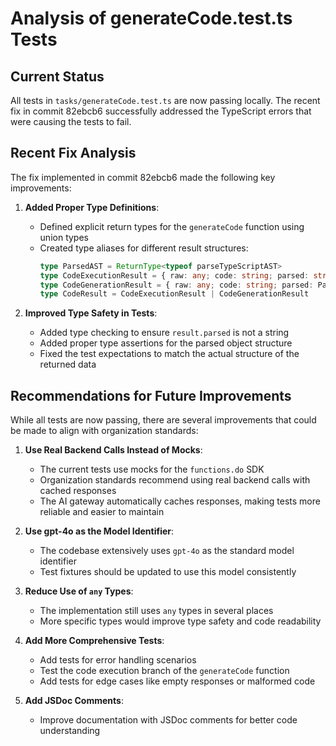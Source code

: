 # Analysis of generateCode.test.ts Tests

## Current Status

All tests in `tasks/generateCode.test.ts` are now passing locally. The recent fix in commit 82ebcb6 successfully addressed the TypeScript errors that were causing the tests to fail.

## Recent Fix Analysis

The fix implemented in commit 82ebcb6 made the following key improvements:

1. **Added Proper Type Definitions**:

   - Defined explicit return types for the `generateCode` function using union types
   - Created type aliases for different result structures:
     ```typescript
     type ParsedAST = ReturnType<typeof parseTypeScriptAST>
     type CodeExecutionResult = { raw: any; code: string; parsed: string | null }
     type CodeGenerationResult = { raw: any; code: string; parsed: ParsedAST }
     type CodeResult = CodeExecutionResult | CodeGenerationResult
     ```

2. **Improved Type Safety in Tests**:
   - Added type checking to ensure `result.parsed` is not a string
   - Added proper type assertions for the parsed object structure
   - Fixed the test expectations to match the actual structure of the returned data

## Recommendations for Future Improvements

While all tests are now passing, there are several improvements that could be made to align with organization standards:

1. **Use Real Backend Calls Instead of Mocks**:

   - The current tests use mocks for the `functions.do` SDK
   - Organization standards recommend using real backend calls with cached responses
   - The AI gateway automatically caches responses, making tests more reliable and easier to maintain

2. **Use gpt-4o as the Model Identifier**:

   - The codebase extensively uses `gpt-4o` as the standard model identifier
   - Test fixtures should be updated to use this model consistently

3. **Reduce Use of `any` Types**:

   - The implementation still uses `any` types in several places
   - More specific types would improve type safety and code readability

4. **Add More Comprehensive Tests**:

   - Add tests for error handling scenarios
   - Test the code execution branch of the `generateCode` function
   - Add tests for edge cases like empty responses or malformed code

5. **Add JSDoc Comments**:
   - Improve documentation with JSDoc comments for better code understanding
